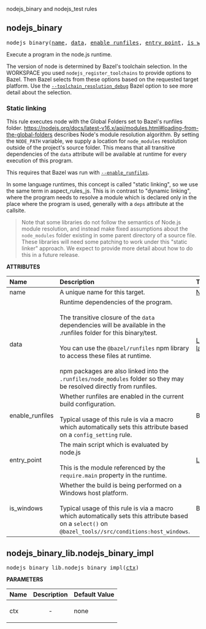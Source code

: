 <!-- Generated with Stardoc: http://skydoc.bazel.build -->

nodejs_binary and nodejs_test rules

<a id="#nodejs_binary"></a>

## nodejs_binary

<pre>
nodejs_binary(<a href="#nodejs_binary-name">name</a>, <a href="#nodejs_binary-data">data</a>, <a href="#nodejs_binary-enable_runfiles">enable_runfiles</a>, <a href="#nodejs_binary-entry_point">entry_point</a>, <a href="#nodejs_binary-is_windows">is_windows</a>)
</pre>

Execute a program in the node.js runtime.

The version of node is determined by Bazel's toolchain selection.
In the WORKSPACE you used `nodejs_register_toolchains` to provide options to Bazel.
Then Bazel selects from these options based on the requested target platform.
Use the 
[`--toolchain_resolution_debug`](https://docs.bazel.build/versions/main/command-line-reference.html#flag--toolchain_resolution_debug)
Bazel option to see more detail about the selection.

### Static linking

This rule executes node with the Global Folders set to Bazel's runfiles folder.
<https://nodejs.org/docs/latest-v16.x/api/modules.html#loading-from-the-global-folders>
describes Node's module resolution algorithm.
By setting the `NODE_PATH` variable, we supply a location for `node_modules` resolution
outside of the project's source folder.
This means that all transitive dependencies of the `data` attribute will be available at
runtime for every execution of this program.

This requires that Bazel was run with
[`--enable_runfiles`](https://docs.bazel.build/versions/main/command-line-reference.html#flag--enable_runfiles). 

In some language runtimes, this concept is called "static linking", so we use the same term
in aspect_rules_js. This is in contrast to "dynamic linking", where the program needs to
resolve a module which is declared only in the place where the program is used, generally
with a `deps` attribute at the callsite.

> Note that some libraries do not follow the semantics of Node.js module resolution,
> and instead make fixed assumptions about the `node_modules` folder existing in some
> parent directory of a source file. These libraries will need some patching to work
> under this "static linker" approach. We expect to provide more detail about how to do
> this in a future release.


**ATTRIBUTES**


| Name  | Description | Type | Mandatory | Default |
| :------------- | :------------- | :------------- | :------------- | :------------- |
| <a id="nodejs_binary-name"></a>name |  A unique name for this target.   | <a href="https://bazel.build/docs/build-ref.html#name">Name</a> | required |  |
| <a id="nodejs_binary-data"></a>data |  Runtime dependencies of the program.<br><br>            The transitive closure of the <code>data</code> dependencies will be available in             the .runfiles folder for this binary/test.<br><br>            You can use the <code>@bazel/runfiles</code> npm library to access these files             at runtime.<br><br>            npm packages are also linked into the <code>.runfiles/node_modules</code> folder             so they may be resolved directly from runfiles.   | <a href="https://bazel.build/docs/build-ref.html#labels">List of labels</a> | optional | [] |
| <a id="nodejs_binary-enable_runfiles"></a>enable_runfiles |  Whether runfiles are enabled in the current build configuration.<br><br>            Typical usage of this rule is via a macro which automatically sets this             attribute based on a <code>config_setting</code> rule.   | Boolean | required |  |
| <a id="nodejs_binary-entry_point"></a>entry_point |  The main script which is evaluated by node.js<br><br>            This is the module referenced by the <code>require.main</code> property in the runtime.   | <a href="https://bazel.build/docs/build-ref.html#labels">Label</a> | optional | None |
| <a id="nodejs_binary-is_windows"></a>is_windows |  Whether the build is being performed on a Windows host platform.<br><br>            Typical usage of this rule is via a macro which automatically sets this             attribute based on a <code>select()</code> on <code>@bazel_tools//src/conditions:host_windows</code>.   | Boolean | required |  |


<a id="#nodejs_binary_lib.nodejs_binary_impl"></a>

## nodejs_binary_lib.nodejs_binary_impl

<pre>
nodejs_binary_lib.nodejs_binary_impl(<a href="#nodejs_binary_lib.nodejs_binary_impl-ctx">ctx</a>)
</pre>



**PARAMETERS**


| Name  | Description | Default Value |
| :------------- | :------------- | :------------- |
| <a id="nodejs_binary_lib.nodejs_binary_impl-ctx"></a>ctx |  <p align="center"> - </p>   |  none |


